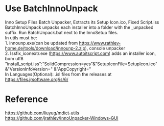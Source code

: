 # Use BatchInnoUnpack
Inno Setup Files Batch Unpacker, Extracts its Setup Icon.ico, Fixed Script.iss
BatchInnoUnpack unpacks each installer into a folder with the _unpacked suffix.
Run BatchUnpack.bat next to the InnoSetup files.
<br>In utils must be:
<br>1. innounp.exe(can be updated from https://www.rathlev-home.de/tools/download/innounp-2.zip), console unpacker
<br>2. Issfix_iconextr.exe (https://www.autoitscript.com) adds an installer icon, bom utf8  "install_script.iss":"SolidCompression=yes"&"SetupIconFile=SetupIcon.ico"&"VersionInfoVersion=" &"AppCopyright="
<br> In Languages(Optional): .isl files from the releases at https://files.jrsoftware.org/is/6/
# Reference
<p2>[https://github.com/liuyug/mdict-utils<br>](https://github.com/jrathlev/InnoUnpacker-Windows-GUI/tree/master/innounp-2)
https://github.com/jrathlev/InnoUnpacker-Windows-GUI
